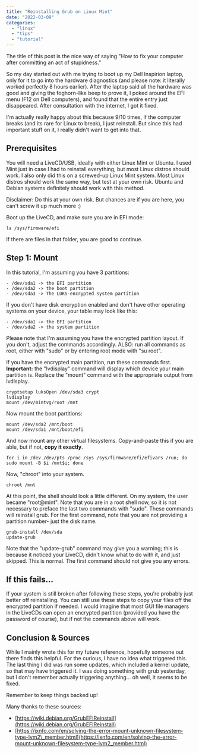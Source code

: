 ```yaml
---
title: "Reinstalling Grub on Linux Mint"
date: "2022-03-09"
categories: 
  - "linux"
  - "tips"
  - "tutorial"
---
```


The title of this post is the nice way of saying "How to fix your computer after committing an act of stupidness."

So my day started out with me trying to boot up my Dell Inspirion laptop, only for it to go into the hardware diagnostics (and please note: it literally worked perfectly 8 hours earlier). After the laptop said all the hardware was good and giving the foghorn-like beep to prove it, I poked around the EFI menu (F12 on Dell computers), and found that the entire entry just disappeared. After consultation with the internet, I got it fixed.

I'm actually really happy about this because 9/10 times, if the computer breaks (and its rare for Linux to break), I just reinstall. But since this had important stuff on it, I really didn't want to get into that.

## Prerequisites

You will need a LiveCD/USB, ideally with either Linux Mint or Ubuntu. I used Mint just in case I had to reinstall everything, but most Linux distros should work. I also only did this on a screwed-up Linux Mint system. Most Linux distros should work the same way, but test at your own risk. Ubuntu and Debian systems definitely should work with this method.

Disclaimer: Do this at your own risk. But chances are if you are here, you can't screw it up much more :)

Boot up the LiveCD, and make sure you are in EFI mode:

```
ls /sys/firmware/efi
```

If there are files in that folder, you are good to continue.

## Step 1: Mount

In this tutorial, I'm assuming you have 3 partitions:

```
- /dev/sda1 -> the EFI partition
- /dev/sda2 -> the boot partition
- /dev/sda3 -> The LUKS-encrypted system partition
```

If you don't have disk encryption enabled and don't have other operating systems on your device, your table may look like this:

```
- /dev/sda1 -> the EFI partition
- /dev/sda2 -> the system partition
```

Please note that I'm assuming you have the encrypted partition layout. If you don't, adjust the commands accordingly. ALSO: run all commands as root, either with "sudo" or by entering root mode with "su root".

If you have the encrypted main partition, run these commands first. **Important:** the "lvdisplay" command will display which device your main partition is. Replace the "mount" command with the appropriate output from lvdisplay.

```
cryptsetup luksOpen /dev/sda3 crypt
lvdisplay
mount /dev/mintvg/root /mnt
```

Now mount the boot partitions:

```
mount /dev/sda2 /mnt/boot
mount /dev/sda1 /mnt/boot/efi
```

And now mount any other virtual filesystems. Copy-and-paste this if you are able, but if not, **copy it exactly**.

```
for i in /dev /dev/pts /proc /sys /sys/firmware/efi/efivars /run; do sudo mount -B $i /mnt$i; done
```

Now, "chroot" into your system.

```
chroot /mnt
```

At this point, the shell should look a little different. On my system, the user became "root@mint". Note that you are in a root shell now, so it is not necessary to preface the last two commands with "sudo". These commands will reinstall grub. For the first command, note that you are not providing a partition number- just the disk name.

```
grub-install /dev/sda
update-grub
```

Note that the "update-grub" command may give you a warning; this is because it noticed your LiveCD, didn't know what to do with it, and just skipped. This is normal. The first command should not give you any errors.

## If this fails...

If your system is still broken after following these steps, you're probably just better off reinstalling. You can still use these steps to copy your files off the encrypted partition if needed. I would imagine that most GUI file managers in the LiveCDs can open an encrypted partition (provided you have the password of course), but if not the commands above will work.

## Conclusion & Sources

While I mainly wrote this for my future reference, hopefully someone out there finds this helpful. For the curious, I have no idea what triggered this. The last thing I did was run some updates, which included a kernel update, so that may have triggered it. I was doing something with grub yesterday, but I don't remember actually triggering anything... oh well, it seems to be fixed.

Remember to keep things backed up!

Many thanks to these sources:

- [https://wiki.debian.org/GrubEFIReinstall](https://wiki.debian.org/GrubEFIReinstall)
- [https://ixnfo.com/en/solving-the-error-mount-unknown-filesystem-type-lvm2\_member.html](https://ixnfo.com/en/solving-the-error-mount-unknown-filesystem-type-lvm2_member.html)


